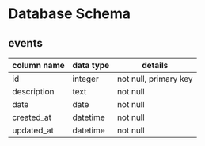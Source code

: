 # Database Schema

## events
column name | data type | details
------------|-----------|-----------------------
id          | integer   | not null, primary key
description | text      | not null
date        | date      | not null
created_at  | datetime  | not null
updated_at  | datetime  | not null
